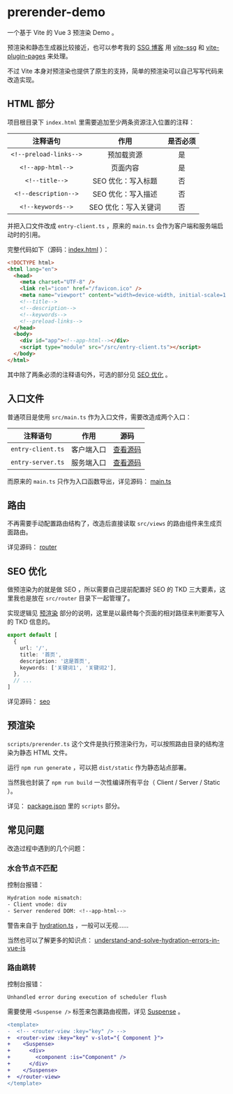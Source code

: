 # prerender-demo

一个基于 Vite 的 Vue 3 预渲染 Demo 。

预渲染和静态生成器比较接近，也可以参考我的 [SSG 博客](https://github.com/chengpeiquan/chengpeiquan.com/blob/main/src/router/index.ts) 用 [vite-ssg](https://www.npmjs.com/package/vite-ssg) 和 [vite-plugin-pages](https://www.npmjs.com/package/vite-plugin-pages) 来处理。

不过 Vite 本身对预渲染也提供了原生的支持，简单的预渲染可以自己写写代码来改造实现。

## HTML 部分

项目根目录下 `index.html` 里需要追加至少两条资源注入位置的注释：

注释语句|作用|是否必须
:-:|:-:|:-:
`<!--preload-links-->`|预加载资源|是
`<!--app-html-->`|页面内容|是
`<!--title-->`|SEO 优化：写入标题|否
`<!--description-->`|SEO 优化：写入描述|否
`<!--keywords-->`|SEO 优化：写入关键词|否

并把入口文件改成 `entry-client.ts` ，原来的 `main.ts` 会作为客户端和服务端启动时的引用。

完整代码如下（源码：[index.html](https://github.com/chengpeiquan/vite-vue3-prerender-demo/blob/main/index.html) ）：

```html
<!DOCTYPE html>
<html lang="en">
  <head>
    <meta charset="UTF-8" />
    <link rel="icon" href="/favicon.ico" />
    <meta name="viewport" content="width=device-width, initial-scale=1.0" />
    <!--title-->
    <!--description-->
    <!--keywords-->
    <!--preload-links-->
  </head>
  <body>
    <div id="app"><!--app-html--></div>
    <script type="module" src="/src/entry-client.ts"></script>
  </body>
</html>
```

其中除了两条必须的注释语句外，可选的部分见 [SEO 优化](#seo-优化) 。

## 入口文件

普通项目是使用 `src/main.ts` 作为入口文件，需要改造成两个入口：

注释语句|作用|源码
:-:|:-:|:-:
`entry-client.ts`|客户端入口|[查看源码](https://github.com/chengpeiquan/vite-vue3-prerender-demo/blob/main/src/entry-client.ts)
`entry-server.ts`|服务端入口|[查看源码](https://github.com/chengpeiquan/vite-vue3-prerender-demo/blob/main/src/entry-server.ts)

而原来的 `main.ts` 只作为入口函数导出，详见源码： [main.ts](https://github.com/chengpeiquan/vite-vue3-prerender-demo/blob/main/src/main.ts)

## 路由

不再需要手动配置路由结构了，改造后直接读取 `src/views` 的路由组件来生成页面路由。

详见源码： [router](https://github.com/chengpeiquan/vite-vue3-prerender-demo/blob/main/src/router/index.ts)

## SEO 优化

做预渲染为的就是做 SEO ，所以需要自己提前配置好 SEO 的 TKD 三大要素，这里我也是放在 `src/router` 目录下一起管理了。

实现逻辑见 [预渲染](#预渲染) 部分的说明，这里是以最终每个页面的相对路径来判断要写入的 TKD 信息的。

```ts
export default [
  {
    url: '/',
    title: '首页',
    description: '这是首页',
    keywords: ['关键词1', '关键词2'],
  },
  // ...
]
```

详见源码： [seo](https://github.com/chengpeiquan/vite-vue3-prerender-demo/blob/main/src/router/seo.ts)

## 预渲染

`scripts/prerender.ts` 这个文件是执行预渲染行为，可以按照路由目录的结构渲染为静态 HTML 文件。

运行 `npm run generate` ，可以把 `dist/static` 作为静态站点部署。

当然我也封装了 `npm run build` 一次性编译所有平台（ Client / Server / Static ）。

详见： [package.json](https://github.com/chengpeiquan/vite-vue3-prerender-demo/blob/main/package.json) 里的 `scripts` 部分。

## 常见问题

改造过程中遇到的几个问题：

### 水合节点不匹配

控制台报错：

```bash
Hydration node mismatch:
- Client vnode: div 
- Server rendered DOM: <!--app-html-->  
```

警告来自于 [hydration.ts](https://github.com/vuejs/core/blob/main/packages/runtime-core/src/hydration.ts) ，一般可以无视……

当然也可以了解更多的知识点： [understand-and-solve-hydration-errors-in-vue-js](https://www.sumcumo.com/en/understand-and-solve-hydration-errors-in-vue-js)

### 路由跳转

控制台报错：

```bash
Unhandled error during execution of scheduler flush
```

需要使用 `<Suspense />` 标签来包裹路由视图，详见 [Suspense](https://v3.cn.vuejs.org/guide/migration/suspense.html#suspense) 。

```diff
<template>
-  <!-- <router-view :key="key" /> -->
+  <router-view :key="key" v-slot="{ Component }">
+    <Suspense>
+      <div>
+        <component :is="Component" />
+      </div>
+    </Suspense>
+  </router-view>
</template>
```
